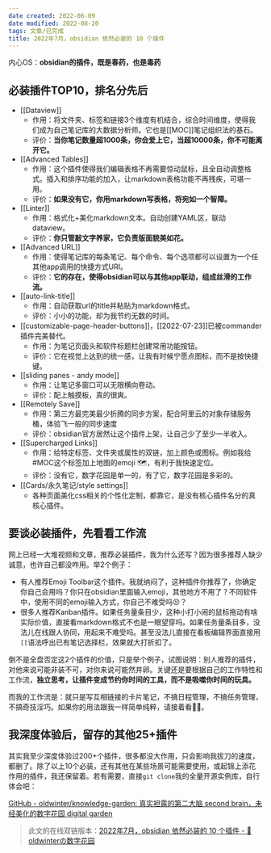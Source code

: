 ```yaml
---
date created: 2022-06-09
date modified: 2022-08-20
tags: 文章/已完成
title: 2022年7月，obsidian 依然必装的 10 个插件
---
```


内心OS：**obsidian的插件，既是春药，也是毒药**

## 必装插件TOP10，排名分先后

- [[Dataview]]
	- 作用：将文件夹、标签和链接3个维度有机结合，综合时间维度，使得我们成为自己笔记库的大数据分析师。它也是[[MOC]]笔记组织法的基石。
	- 评价：**当你笔记数量超1000条，你会爱上它，当超10000条，你不可能离开它。**
- [[Advanced Tables]]
	- 作用：这个插件使得我们编辑表格不再需要惊动鼠标，且全自动调整格式。插入和排序功能的加入，让markdown表格功能不再残疾，可堪一用。
	- 评价：**如果没有它，你用markdown写表格，将宛如一个智障。**
- [[Linter]]
	- 作用：格式化+美化markdown文本。自动创建YAML区，联动dataview。
	- 评价：**你只管敲文字养家，它负责版面貌美如花。**
- [[Advanced URL]]
	- 作用：使得笔记库的每条笔记、每个命令、每个选项都可以设置为一个任其他app调用的快捷方式URI。
	- 评价：**它的存在，使得obsidian可以与其他app联动，组成丝滑的工作流。**
- [[auto-link-title]]
	- 作用：自动获取url的title并粘贴为markdown格式。
	- 评价：小小的功能，却为我节约无数的时间。
- [[customizable-page-header-buttons]]，[[2022-07-23]]已被commander插件完美替代。
	- 作用：为笔记页面头和软件标题栏创建常用功能按钮。
	- 评价：它在视觉上达到的统一感，让我有时候宁愿点图标，而不是按快捷键。
- [[sliding panes - andy mode]]
	- 作用：让笔记多窗口可以无限横向卷动。
	- 评价：配上触摸板，真的很爽。
- [[Remotely Save]]
	- 作用：第三方最完美最少折腾的同步方案，配合阿里云的对象存储服务桶，体验飞一般的同步速度
	- 评价：obsidian官方居然让这个插件上架，让自己少了至少一半收入。
- [[Supercharged Links]]
	- 作用：给特定标签、文件夹或属性的双链，加上颜色或图标。例如我给#MOC这个标签加上地图的emoji 🗺，有利于我快速定位。
	- 评价：没有它，数字花园是单一的，有了它，数字花园是多彩的。
- [[Cards/永久笔记/style settings]]
	- 各种页面美化css相关的个性化定制，都靠它，是没有核心插件名分的真核心插件。

## 要谈必装插件，先看看工作流

网上已经一大堆视频和文章，推荐必装插件，我为什么还写？因为很多推荐人缺少诚意，也许自己都没咋用。举2个例子：

- 有人推荐Emoji Toolbar这个插件。我就纳闷了，这种插件你推荐了，你确定你自己会用吗？你只在obsidian里面输入emoji，其他地方不用了？不同软件中，使用不同的emoji输入方式，你自己不难受吗😣？
- 很多人推荐Kanban插件。如果任务量条目少，这种小打小闹的鼠标拖动有啥实际价值，直接看markdown格式不也是一眼望穿吗。如果任务量条目多，没法儿在线跟人协同，用起来不难受吗。甚至没法儿直接在看板编辑界面直接用`[[`语法呼出已有笔记选择栏，效果就大打折扣了。

倒不是全盘否定这2个插件的价值，只是举个例子，试图说明：别人推荐的插件，对他来说可能非装不可，对你来说可能然并卵。关键还是要根据自己的工作特性和工作流，**独立思考，让插件变成节约你时间的工具，而不是吸噬你时间的玩具。**

而我的工作流是：就只是写互相链接的卡片笔记，不搞日程管理，不搞任务管理，不搞奇技淫巧。如果你的用法跟我一样简单纯粹，请接着看💁🏻。

## 我深度体验后，留存的其他25+插件

其实我至少深度体验过200+个插件，很多都没大作用，只会影响我拔刀的速度，都删了。除了以上10个必装，还有其他在某些场景可能需要使用，或起锦上添花作用的插件，我还保留着。若有需要，直接`git clone`我的全量开源实例库，自行体会吧：

[GitHub - oldwinter/knowledge-garden: 真实袒露的第二大脑 second brain，未经美化的数字花园 digital garden](https://github.com/oldwinter/knowledge-garden)

>此文的在线双链版本：[2022年7月，obsidian 依然必装的 10 个插件 - 🌲 oldwinterの数字花园](https://oldwinter.top/Calendar/%E5%B7%B2%E5%8F%91%E5%B8%83%E6%96%87%E7%AB%A0/2022%E5%B9%B47%E6%9C%88%EF%BC%8Cobsidian+%E4%BE%9D%E7%84%B6%E5%BF%85%E8%A3%85%E7%9A%84+10+%E4%B8%AA%E6%8F%92%E4%BB%B6)

